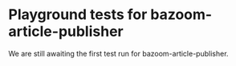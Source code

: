 # Playground tests for bazoom-article-publisher
We are still awaiting the first test run for bazoom-article-publisher.
